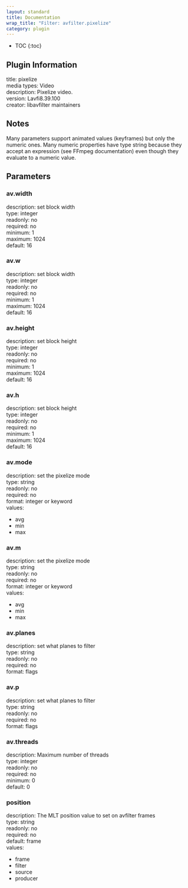 ```yaml
---
layout: standard
title: Documentation
wrap_title: "Filter: avfilter.pixelize"
category: plugin
---
```

* TOC
{:toc}

## Plugin Information

title: pixelize  
media types:
Video  
description: Pixelize video.  
version: Lavfi8.39.100  
creator: libavfilter maintainers  

## Notes

Many parameters support animated values (keyframes) but only the numeric ones. Many numeric properties have type string because they accept an expression (see FFmpeg documentation) even though they evaluate to a numeric value.

## Parameters

### av.width

  
description:
set block width  
type: integer  
readonly: no  
required: no  
minimum: 1  
maximum: 1024  
default: 16  

### av.w

  
description:
set block width  
type: integer  
readonly: no  
required: no  
minimum: 1  
maximum: 1024  
default: 16  

### av.height

  
description:
set block height  
type: integer  
readonly: no  
required: no  
minimum: 1  
maximum: 1024  
default: 16  

### av.h

  
description:
set block height  
type: integer  
readonly: no  
required: no  
minimum: 1  
maximum: 1024  
default: 16  

### av.mode

  
description:
set the pixelize mode  
type: string  
readonly: no  
required: no  
format: integer or keyword  
values:  

* avg
* min
* max

### av.m

  
description:
set the pixelize mode  
type: string  
readonly: no  
required: no  
format: integer or keyword  
values:  

* avg
* min
* max

### av.planes

  
description:
set what planes to filter  
type: string  
readonly: no  
required: no  
format: flags  

### av.p

  
description:
set what planes to filter  
type: string  
readonly: no  
required: no  
format: flags  

### av.threads

  
description:
Maximum number of threads  
type: integer  
readonly: no  
required: no  
minimum: 0  
default: 0  

### position

  
description:
The MLT position value to set on avfilter frames  
type: string  
readonly: no  
required: no  
default: frame  
values:  

* frame
* filter
* source
* producer

